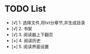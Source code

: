 # TODO List

- [√] 1. 选择文件,将txt分章节,并生成目录
- [√] 2. 书架
- [√] 3. 阅读器上下翻页
- [×] 4. 阅读历史
- [×] 5. 阅读界面设置




